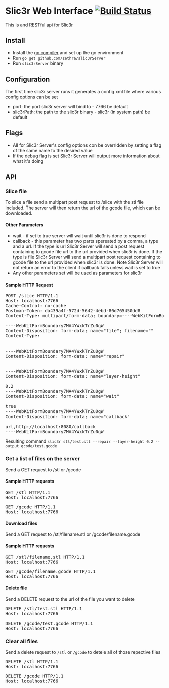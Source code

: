 # Slic3r Web Interface [![Build Status](https://travis-ci.org/zethra/slic3rServer.svg?branch=master)](https://travis-ci.org/zethra/slic3rServer)
This is and RESTful api for [Slic3r](http://slic3r.org)

## Install
 - Install the [go compiler](http://golang.org) and set up the go environment
 - Run `go get github.com/zethra/slic3rServer`
 - Run `slic3rServer` binary

## Configuration
The first time slic3r server runs it generates a config.xml file where various config options can be set

 - port: the port slic3r server will bind to - 7766 be default
 - slic3rPath: the path to the slic3r binary - slic3r (in system path) be default

## Flags
 - All for Slic3r Server's config options con be overridden by setting a flag of the same name to the desired value
 - If the debug flag is set Slic3r Server will output more information about what it's doing

## API
### Slice file
To slice a file send a multipart post request to /slice with the stl file included.  The server will then return the url of the gcode file, which can be downloaded.  
#### Other Parameters
 - wait - if set to true server will wait until slic3r is done to respond
 - callback - this parameter has two parts spereated by a comma, a type and a url.  If the type is url Slic3r Server will send a post request containing to gcode file url to the url provided when slic3r is done. If the type is file Slic3r Server will send a multipart post request containing to gcode file to the url provided when slic3r is done.  Note Slic3r Server will not return an error to the client if callback fails unless wait is set to true
 - Any other parameters set will be used as parameters for slic3r
 
#### Sample HTTP Request
<pre>
POST /slice HTTP/1.1
Host: localhost:7766
Cache-Control: no-cache
Postman-Token: da439a4f-572d-5642-4ebd-80d765450dd8
Content-Type: multipart/form-data; boundary=----WebKitFormBoundary7MA4YWxkTrZu0gW

----WebKitFormBoundary7MA4YWxkTrZu0gW
Content-Disposition: form-data; name="file"; filename=""
Content-Type: 


----WebKitFormBoundary7MA4YWxkTrZu0gW
Content-Disposition: form-data; name="repair"


----WebKitFormBoundary7MA4YWxkTrZu0gW
Content-Disposition: form-data; name="layer-height"

0.2
----WebKitFormBoundary7MA4YWxkTrZu0gW
Content-Disposition: form-data; name="wait"

true
----WebKitFormBoundary7MA4YWxkTrZu0gW
Content-Disposition: form-data; name="callback"

url,http://localhost:8080/callback
----WebKitFormBoundary7MA4YWxkTrZu0gW
</pre>
Resulting command `slic3r stl/test.stl --repair --layer-height 0.2 --output gcode/test.gcode`

### Get a list of files on the server
Send a GET request to /stl or /gcode

#### Sample HTTP requests
<pre>
GET /stl HTTP/1.1
Host: localhost:7766
</pre>

<pre>
GET /gcode HTTP/1.1
Host: localhost:7766
</pre>

#### Download files
Send a GET request to /stl/filename.stl or /gcode/filename.gcode
#### Sample HTTP requests
<pre>
GET /stl/filename.stl HTTP/1.1
Host: localhost:7766
</pre>

<pre>
GET /gcode/filename.gcode HTTP/1.1
Host: localhost:7766
</pre>

#### Delete file
Send a DELETE request to the url of the file you want to delete
<pre>
DELETE /stl/test.stl HTTP/1.1
Host: localhost:7766
</pre>

<pre>
DELETE /gcode/test.gcode HTTP/1.1
Host: localhost:7766
</pre>


### Clear all files
Send a delete request to `/stl` or `/gcode` to detele all of those repective files
<pre>
DELETE /stl HTTP/1.1
Host: localhost:7766
</pre>

<pre>
DELETE /gcode HTTP/1.1
Host: localhost:7766
</pre>
